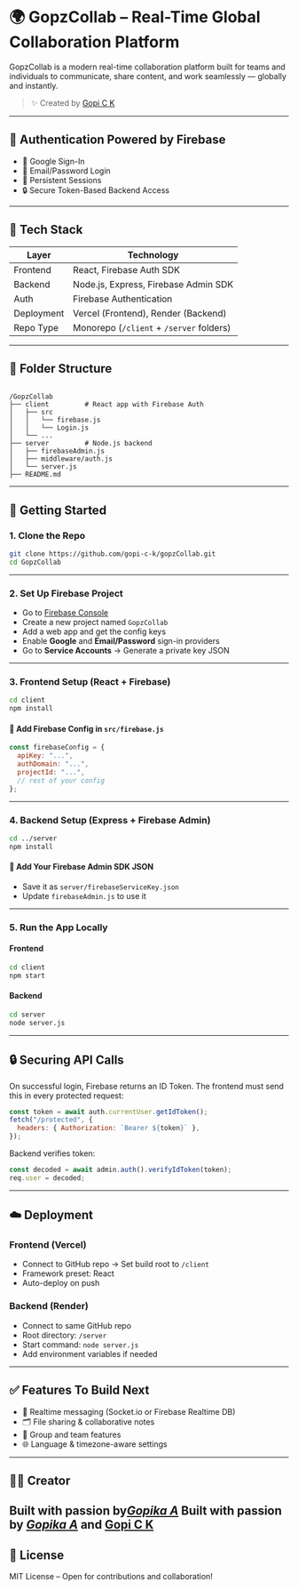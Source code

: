 # 🌍 GopzCollab – Real-Time Global Collaboration Platform

GopzCollab is a modern real-time collaboration platform built for teams and individuals to communicate, share content, and work seamlessly — globally and instantly.

> ✨ Created by [Gopi C K](https://github.com/gopi-c-k)

---

## 🔐 Authentication Powered by Firebase

- 🔗 Google Sign-In
- 📧 Email/Password Login
- 🔁 Persistent Sessions
- 🔒 Secure Token-Based Backend Access

---

## 🧠 Tech Stack

| Layer       | Technology                                 |
|------------|---------------------------------------------|
| Frontend    | React, Firebase Auth SDK                   |
| Backend     | Node.js, Express, Firebase Admin SDK       |
| Auth        | Firebase Authentication                    |
| Deployment  | Vercel (Frontend), Render (Backend)        |
| Repo Type   | Monorepo (`/client` + `/server` folders)   |

---

## 📁 Folder Structure

```

/GopzCollab
├── client         # React app with Firebase Auth
│   ├── src
│   │   └── firebase.js
│   │   └── Login.js
│   └── ...
├── server         # Node.js backend
│   ├── firebaseAdmin.js
│   ├── middleware/auth.js
│   └── server.js
├── README.md

````

---

## 🚀 Getting Started

### 1. Clone the Repo

```bash
git clone https://github.com/gopi-c-k/gopzCollab.git
cd GopzCollab
````

---

### 2. Set Up Firebase Project

* Go to [Firebase Console](https://console.firebase.google.com)
* Create a new project named `GopzCollab`
* Add a web app and get the config keys
* Enable **Google** and **Email/Password** sign-in providers
* Go to **Service Accounts** → Generate a private key JSON

---

### 3. Frontend Setup (React + Firebase)

```bash
cd client
npm install
```

#### 🔧 Add Firebase Config in `src/firebase.js`

```js
const firebaseConfig = {
  apiKey: "...",
  authDomain: "...",
  projectId: "...",
  // rest of your config
};
```

---

### 4. Backend Setup (Express + Firebase Admin)

```bash
cd ../server
npm install
```

#### 🔐 Add Your Firebase Admin SDK JSON

* Save it as `server/firebaseServiceKey.json`
* Update `firebaseAdmin.js` to use it

---

### 5. Run the App Locally

#### Frontend

```bash
cd client
npm start
```

#### Backend

```bash
cd server
node server.js
```

---

## 🔒 Securing API Calls

On successful login, Firebase returns an ID Token. The frontend must send this in every protected request:

```js
const token = await auth.currentUser.getIdToken();
fetch("/protected", {
  headers: { Authorization: `Bearer ${token}` },
});
```

Backend verifies token:

```js
const decoded = await admin.auth().verifyIdToken(token);
req.user = decoded;
```

---

## ☁️ Deployment

### Frontend (Vercel)

* Connect to GitHub repo → Set build root to `/client`
* Framework preset: React
* Auto-deploy on push

### Backend (Render)

* Connect to same GitHub repo
* Root directory: `/server`
* Start command: `node server.js`
* Add environment variables if needed

---

## ✅ Features To Build Next

* 🔵 Realtime messaging (Socket.io or Firebase Realtime DB)
* 🗂️ File sharing & collaborative notes
* 👥 Group and team features
* 🌐 Language & timezone-aware settings

---

## 🙋‍♂️ Creator
Built with passion by[*Gopika A*](https://github.com/Gopikakavi)
Built with passion by [*Gopika A*](https://github.com/Gopikakavi) and [**Gopi C K**](https://github.com/gopi-c-k)
---

## 🏁 License

MIT License – Open for contributions and collaboration!

